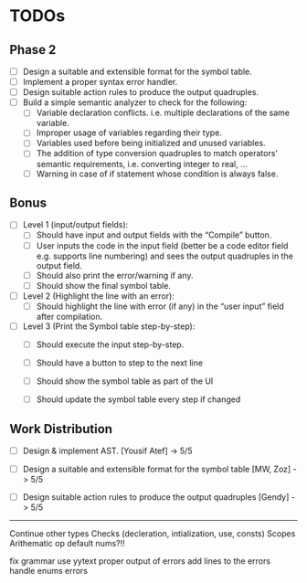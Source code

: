 # TODOs
## Phase 2
- [ ] Design a suitable and extensible format for the symbol table.
- [ ] Implement a proper syntax error handler.
- [ ] Design suitable action rules to produce the output quadruples.
- [ ] Build a simple semantic analyzer to check for the following:
  - [ ] Variable declaration conflicts. i.e. multiple declarations of the same variable.
  - [ ] Improper usage of variables regarding their type.
  - [ ] Variables used before being initialized and unused variables.
  - [ ] The addition of type conversion quadruples to match operators’ semantic requirements, i.e. converting integer to real, …
  - [ ] Warning in case of if statement whose condition is always false.

## Bonus
- [ ] Level 1 (input/output fields):
  - [ ] Should have input and output fields with the “Compile” button.
  - [ ] User inputs the code in the input field (better be a code editor field e.g. supports line numbering) and sees the output quadruples in the output field.
  - [ ] Should also print the error/warning if any.
  - [ ] Should show the final symbol table.
- [ ] Level 2 (Highlight the line with an error):
  - [ ] Should highlight the line with error (if any) in the “user input” field after compilation.
- [ ] Level 3 (Print the Symbol table step-by-step):
  - [ ] Should execute the input step-by-step.
  - [ ] Should have a button to step to the next line
  - [ ] Should show the symbol table as part of the UI
  - [ ] Should update the symbol table every step if changed


## Work Distribution
- [ ] Design & implement AST. [Yousif Atef] -> 5/5
- [ ] Design a suitable and extensible format for the symbol table [MW, Zoz] -> 5/5
- [ ] Design suitable action rules to produce the output quadruples [Gendy] -> 5/5


-------
Continue other types
Checks (decleration, intialization, use, consts)
Scopes
Arithematic op
default nums?!!

fix grammar
use yytext
proper output of errors
add lines to the errors
handle enums errors
